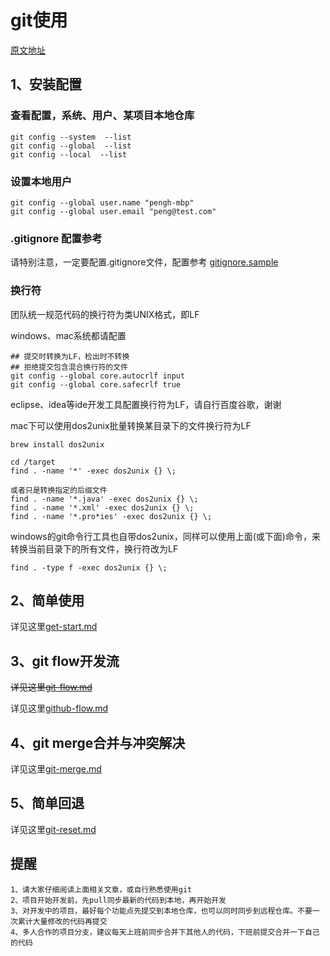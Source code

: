 # git使用
[原文地址](https://github.com/penghcn/start/tree/master/git)

## 1、安装配置
### 查看配置，系统、用户、某项目本地仓库
    git config --system  --list
    git config --global  --list
    git config --local  --list

### 设置本地用户
    git config --global user.name "pengh-mbp"
    git config --global user.email "peng@test.com"

### .gitignore 配置参考
请特别注意，一定要配置.gitignore文件，配置参考 [gitignore.sample](./gitignore.sample)

### 换行符
团队统一规范代码的换行符为类UNIX格式，即LF

windows、mac系统都请配置

    ## 提交时转换为LF，检出时不转换
    ## 拒绝提交包含混合换行符的文件
    git config --global core.autocrlf input
    git config --global core.safecrlf true

eclipse、idea等ide开发工具配置换行符为LF，请自行百度谷歌，谢谢

mac下可以使用dos2unix批量转换某目录下的文件换行符为LF

    brew install dos2unix

    cd /target
    find . -name '*' -exec dos2unix {} \;

    或者只是转换指定的后缀文件
    find . -name '*.java' -exec dos2unix {} \;
    find . -name '*.xml' -exec dos2unix {} \;
    find . -name '*.pro*ies' -exec dos2unix {} \;

windows的git命令行工具也自带dos2unix，同样可以使用上面(或下面)命令，来转换当前目录下的所有文件，换行符改为LF

    find . -type f -exec dos2unix {} \;

## 2、简单使用
详见这里[get-start.md](./get-start.md)

## 3、git flow开发流
<del>详见这里[git-flow.md](./git-flow.md)</del>

详见这里[github-flow.md](./github-flow.md)

## 4、git merge合并与冲突解决
详见这里[git-merge.md](./git-merge.md)

## 5、简单回退
详见这里[git-reset.md](./git-reset.md)

## 提醒
    1、请大家仔细阅读上面相关文章，或自行熟悉使用git
    2、项目开始开发前，先pull同步最新的代码到本地，再开始开发
    3、对开发中的项目，最好每个功能点先提交到本地仓库，也可以同时同步到远程仓库。不要一次累计大量修改的代码再提交
    4、多人合作的项目分支，建议每天上班前同步合并下其他人的代码，下班前提交合并一下自己的代码


